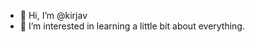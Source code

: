 - 👋 Hi, I’m @kirjav
- 👀 I’m interested in learning a little bit about everything.

<!---
kirjav/kirjav is a ✨ special ✨ repository because its `README.md` (this file) appears on your GitHub profile.
You can click the Preview link to take a look at your changes.
--->
